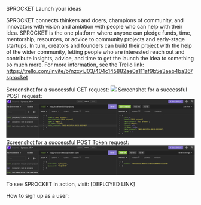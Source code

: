 SPROCKET 
Launch your ideas

SPROCKET connects thinkers and doers, champions of community, and innovators with vision and ambition with people who can help with their idea. SPROCKET is the one platform where anyone can pledge funds, time, mentorship, resources, or advice to community projects and early-stage startups. In turn, creators and founders can build their project with the help of the wider community, letting people who are interested reach out and contribute insights, advice, and time to get the launch the idea to something so much more. 
For more information, see the Trello link: https://trello.com/invite/b/nzxyiJ03/404c145882ae0a111af9b5e3aeb4ba36/sprocket

Screenshot for a successful GET request: ![](Screenshots/)
Screenshot for a successful POST request: ![](Screenshots/POSTProject.png)
Screenshot for a successful POST Token request: ![](Screenshots/POSTToken.png)

To see SPROCKET in action, visit: [DEPLOYED LINK]

How to sign up as a user: 
